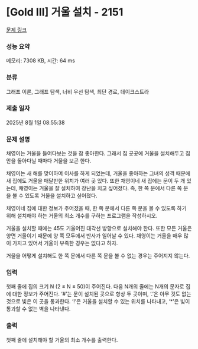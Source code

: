 # [Gold III] 거울 설치 - 2151 

[문제 링크](https://www.acmicpc.net/problem/2151) 

### 성능 요약

메모리: 7308 KB, 시간: 64 ms

### 분류

그래프 이론, 그래프 탐색, 너비 우선 탐색, 최단 경로, 데이크스트라

### 제출 일자

2025년 8월 1일 08:55:38

### 문제 설명

<p>채영이는 거울을 들여다보는 것을 참 좋아한다. 그래서 집 곳곳에 거울을 설치해두고 집 안을 돌아다닐 때마다 거울을 보곤 한다.</p>

<p>채영이는 새 해를 맞이하여 이사를 하게 되었는데, 거울을 좋아하는 그녀의 성격 때문에 새 집에도 거울을 매달만한 위치가 여러 곳 있다. 또한 채영이네 새 집에는 문이 두 개 있는데, 채영이는 거울을 잘 설치하여 장난을 치고 싶어졌다. 즉, 한 쪽 문에서 다른 쪽 문을 볼 수 있도록 거울을 설치하고 싶어졌다.</p>

<p>채영이네 집에 대한 정보가 주어졌을 때, 한 쪽 문에서 다른 쪽 문을 볼 수 있도록 하기 위해 설치해야 하는 거울의 최소 개수를 구하는 프로그램을 작성하시오.</p>

<p>거울을 설치할 때에는 45도 기울어진 대각선 방향으로 설치해야 한다. 또한 모든 거울은 양면 거울이기 때문에 양 쪽 모두에서 반사가 일어날 수 있다. 채영이는 거울을 매우 많이 가지고 있어서 거울이 부족한 경우는 없다고 하자.</p>

<p>거울을 어떻게 설치해도 한 쪽 문에서 다른 쪽 문을 볼 수 없는 경우는 주어지지 않는다.</p>

### 입력 

 <p>첫째 줄에 집의 크기 N (2 ≤ N ≤ 50)이 주어진다. 다음 N개의 줄에는 N개의 문자로 집에 대한 정보가 주어진다. ‘#’는 문이 설치된 곳으로 항상 두 곳이며, ‘.’은 아무 것도 없는 것으로 빛은 이 곳을 통과한다. ‘!’은 거울을 설치할 수 있는 위치를 나타내고, ‘*’은 빛이 통과할 수 없는 벽을 나타낸다.</p>

### 출력 

 <p>첫째 줄에 설치해야 할 거울의 최소 개수를 출력한다.</p>

